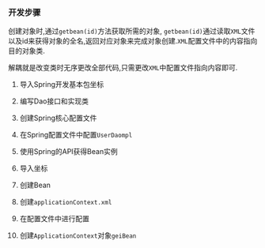 ### 开发步骤
创建对象时,通过`getbean(id)`方法获取所需的对象,
`getbean(id)`通过读取`XML`文件以及id来获得对象的全名,返回对应对象来完成对象创建.`XML`配置文件中的内容指向目的对象类.

解耦就是改变类时无序更改全部代码,只需更改`XML`中配置文件指向内容即可.

1. 导入Spring开发基本包坐标
2. 编写Dao接口和实现类
3. 创建Spring核心配置文件
4. 在Spring配置文件中配置`UserDaompl`
5. 使用Spring的API获得Bean实例

1. 导入坐标
2. 创建Bean
3. 创建`applicationContext.xml`
4. 在配置文件中进行配置
5. 创建`ApplicationContext`对象`geiBean`


